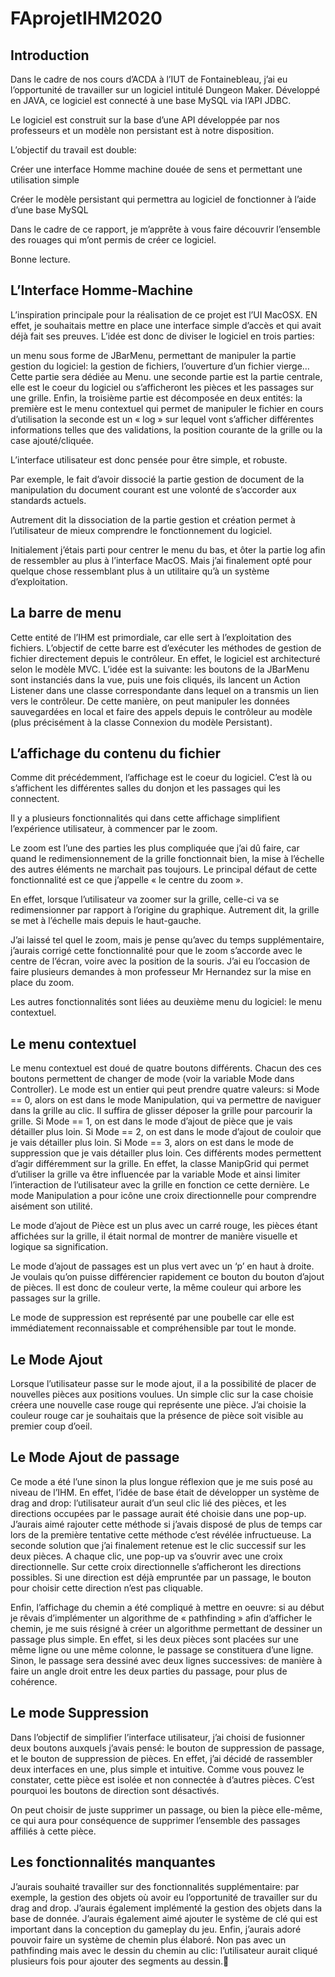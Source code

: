 # FAprojetIHM2020

## Introduction

Dans le cadre de nos cours d’ACDA à l’IUT de Fontainebleau, j’ai eu l’opportunité de travailler sur un logiciel intitulé Dungeon Maker. Développé en JAVA, ce logiciel est connecté à une base MySQL via l’API JDBC.

Le logiciel est construit sur la base d’une API développée par nos professeurs et un modèle non persistant est à notre disposition.

L’objectif du travail est double:

Créer une interface Homme machine douée de sens et permettant une utilisation simple

Créer le modèle persistant qui permettra au logiciel de fonctionner à l’aide d’une base MySQL

Dans le cadre de ce rapport, je m’apprête à vous faire découvrir l’ensemble des rouages qui m’ont permis de créer ce logiciel.

Bonne lecture. 

## L’Interface Homme-Machine

L’inspiration principale pour la réalisation de ce projet est l’UI MacOSX. EN effet, je souhaitais mettre en place une interface simple d’accès et qui avait déjà fait ses preuves. L’idée est donc de diviser le logiciel en trois parties:

un menu sous forme de JBarMenu, permettant de manipuler la partie gestion du logiciel: la gestion de fichiers, l’ouverture d’un fichier vierge… Cette partie sera dédiée au Menu.
une seconde partie est la partie centrale, elle est le coeur du logiciel ou s’afficheront les pièces et les passages sur une grille.
Enfin, la troisième partie est décomposée en deux entités:
la première est le menu contextuel qui permet de manipuler le fichier en cours d’utilisation
la seconde est un « log » sur lequel vont s’afficher différentes informations telles que des validations, la position courante de la grille ou la case ajouté/cliquée.

L’interface utilisateur est donc pensée pour être simple, et robuste.

Par exemple, le fait d’avoir dissocié la partie gestion de document de la manipulation du document courant est une volonté de s’accorder aux standards actuels.

Autrement dit la dissociation de la partie gestion et création permet à l’utilisateur de mieux comprendre le fonctionnement du logiciel.

Initialement j’étais parti pour centrer le menu du bas, et ôter la partie log afin de ressembler au plus à l’interface MacOS. Mais j’ai finalement opté pour quelque chose ressemblant plus à un utilitaire qu’à un système d’exploitation.

## La barre de menu

Cette entité de l’IHM est primordiale, car elle sert à l’exploitation des fichiers. L’objectif de cette barre est d’exécuter les méthodes de gestion de fichier directement depuis le contrôleur. En effet, le logiciel est architecturé selon le modèle MVC.
L’idée est la suivante: les boutons de la JBarMenu sont instanciés dans la vue, puis une fois cliqués, ils lancent un Action Listener dans une classe correspondante dans lequel on a transmis un lien vers le contrôleur. De cette manière, on peut manipuler les données sauvegardées en local et faire des appels depuis le contrôleur au modèle (plus précisément à la classe Connexion du modèle Persistant).

## L’affichage du contenu du fichier

Comme dit précédemment, l’affichage est le coeur du logiciel.
C’est là ou s’affichent les différentes salles du donjon et les passages qui les connectent.

Il y a plusieurs fonctionnalités qui dans cette affichage simplifient l’expérience utilisateur, à commencer par le zoom.

Le zoom est l’une des parties les plus compliquée que j’ai dû faire, car quand le redimensionnement de la grille fonctionnait bien, la mise à l’échelle des autres éléments ne marchait pas toujours. Le principal défaut de cette fonctionnalité est ce que j’appelle « le centre du zoom ».

En effet, lorsque l’utilisateur va zoomer sur la grille, celle-ci va se redimensionner par rapport à l’origine du graphique. Autrement dit, la grille se met à l’échelle mais depuis le haut-gauche.

J’ai laissé tel quel le zoom, mais je pense qu’avec du temps supplémentaire, j’aurais corrigé cette fonctionnalité pour que le zoom s’accorde avec le centre de l’écran, voire avec la position de la souris.
J’ai eu l’occasion de faire plusieurs demandes à mon professeur Mr Hernandez sur la mise en place du zoom.

Les autres fonctionnalités sont liées au deuxième menu du logiciel: le menu contextuel.

## Le menu contextuel

Le menu contextuel est doué de quatre boutons différents. Chacun des ces boutons permettent de changer de mode (voir la variable Mode dans Controller).
Le mode est un entier qui peut prendre quatre valeurs:
si Mode == 0, alors on est dans le mode Manipulation, qui va permettre de naviguer dans la grille au clic. Il suffira de glisser déposer la grille pour parcourir la grille.
Si Mode == 1, on est dans le mode d’ajout de pièce que je vais détailler plus loin.
Si Mode == 2, on est dans le mode d’ajout de couloir que je vais détailler plus loin.
Si Mode == 3, alors on est dans le mode de suppression que je vais détailler plus loin.
Ces différents modes permettent d’agir différemment sur la grille. En effet, la classe ManipGrid qui permet d’utiliser la grille va être influencée par la variable Mode et ainsi limiter l’interaction de l’utilisateur avec la grille en fonction ce cette dernière.
Le mode Manipulation a pour icône une croix directionnelle pour comprendre aisément son utilité.

Le mode d’ajout de Pièce est un plus avec un carré rouge, les pièces étant affichées sur la grille, il était normal de montrer de manière visuelle et logique sa signification.

Le mode d’ajout de passages est un plus vert avec un ‘p’ en haut à droite. Je voulais qu’on puisse différencier rapidement ce bouton du bouton d’ajout de pièces. Il est donc de couleur verte, la même couleur qui arbore les passages sur la grille.

Le mode de suppression est représenté par une poubelle car elle est immédiatement reconnaissable et compréhensible par tout le monde.

## Le Mode Ajout

Lorsque l’utilisateur passe sur le mode ajout, il a la possibilité de placer de nouvelles pièces aux positions voulues.
Un simple clic sur la case choisie créera une nouvelle case rouge qui représente une pièce.
J’ai choisie la couleur rouge car je souhaitais que la présence de pièce soit visible au premier coup d’oeil.

## Le Mode Ajout de passage
Ce mode a été l’une sinon la plus longue réflexion que je me suis posé au niveau de l’IHM. En effet, l’idée de base était de développer un système de drag and drop: l’utilisateur aurait d’un seul clic lié des pièces, et les directions occupées par le passage aurait été choisie dans une pop-up. J’aurais aimé rajouter cette méthode si j’avais disposé de plus de temps car lors de la première tentative cette méthode c’est révélée infructueuse. La seconde solution que j’ai finalement retenue est le clic successif sur les deux pièces. A chaque clic, une pop-up va s’ouvrir avec une croix directionnelle. Sur cette croix directionnelle s’afficheront les directions possibles. Si une direction est déjà empruntée par un passage, le bouton pour choisir cette direction n’est pas cliquable.

Enfin, l’affichage du chemin a été compliqué à mettre en oeuvre: si au début je rêvais d’implémenter un algorithme de « pathfinding » afin d’afficher le chemin, je me suis résigné à créer un algorithme permettant de dessiner un passage plus simple.
En effet, si les deux pièces sont placées sur une même ligne ou une même colonne, le passage se constituera d’une ligne. Sinon, le passage sera dessiné avec deux lignes successives: de manière à faire un angle droit entre les deux parties du passage, pour plus de cohérence.

## Le mode Suppression

Dans l’objectif de simplifier l’interface utilisateur, j’ai choisi de fusionner deux boutons auxquels j’avais pensé: le bouton de suppression de passage, et le bouton de suppression de pièces.
En effet, j’ai décidé de rassembler deux interfaces en une, plus simple et intuitive.
Comme vous pouvez le constater, cette pièce est isolée et non connectée à d’autres pièces. C’est pourquoi les boutons de direction sont désactivés.

On peut choisir de juste supprimer un passage, ou bien la pièce elle-même, ce qui aura pour conséquence de supprimer l’ensemble des passages affiliés à cette pièce.

## Les fonctionnalités manquantes

J’aurais souhaité travailler sur des fonctionnalités supplémentaire: par exemple, la gestion des objets où avoir eu l’opportunité de travailler sur du drag and drop. J’aurais également implémenté la gestion des objets dans la base de donnée.
J’aurais également aimé ajouter le système de clé qui est important dans la conception du gameplay du jeu.
Enfin, j’aurais adoré pouvoir faire un système de chemin plus élaboré. Non pas avec un pathfinding mais avec le dessin du chemin au clic: l’utilisateur aurait cliqué plusieurs fois pour ajouter des segments au dessin.
